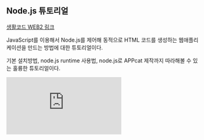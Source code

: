 

## Node.js 튜토리얼

[생활코드 WEB2 링크](https://opentutorials.org/course/3332)


JavaScript를 이용해서 Node.js를 제어해 동적으로 HTML 코드를 생성하는 웹애플리케이션을 만드는 방법에 대한 튜토리얼이다.

기본 설치방법, node.js runtime 사용법, node.js로 APPcat 제작까지 따라해볼 수 있는 훌륭한 튜토리얼이다. 

![nodejs](https://ko.wikipedia.org/wiki/Node.js#/media/%ED%8C%8C%EC%9D%BC:Node.js_logo.svg)
